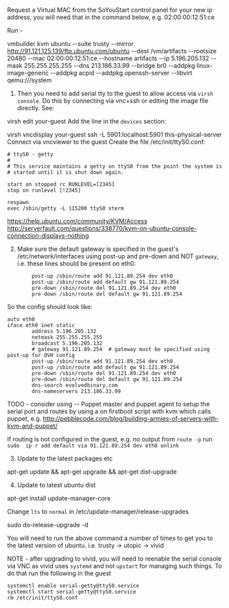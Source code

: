 Request a Virtual MAC from the SoYouStart control panel for your new ip address, you will need that in the command below, e.g. 02:00:00:12:51:ce

Run -

vmbuilder kvm ubuntu --suite trusty --mirror http://91.121.125.139/ftp.ubuntu.com/ubuntu --dest /vm/artifacts --rootsize 20480 --mac 02:00:00:12:51:ce --hostname artifacts --ip 5.196.205.132 --mask 255.255.255.255 --dns 213.186.33.99 --bridge br0 --addpkg linux-image-generic --addpkg acpid --addpkg openssh-server --libvirt qemu:///system

1) Then you need to add serial tty to the guest to allow access via `virsh console`. Do this by connecting via vnc+ssh or editing the image file directly. See:

virsh edit your-guest
Add the line in the `devices` section:

<console type='pty'>
  <target port='0'/>
</console>


virsh vncdisplay your-guest
ssh -L 5901:localhost:5901 this-physical-server
Connect via vncviewer to the guest
Create the file /etc/init/ttyS0.conf:

```
# ttyS0 - getty
#
# This service maintains a getty on ttyS0 from the point the system is
# started until it is shut down again.

start on stopped rc RUNLEVEL=[2345]
stop on runlevel [!2345]

respawn
exec /sbin/getty -L 115200 ttyS0 xterm
```


https://help.ubuntu.com/community/KVM/Access
http://serverfault.com/questions/338770/kvm-on-ubuntu-console-connection-displays-nothing

2) Make sure the default gateway is specified in the guest's /etc/network/interfaces using post-up and pre-down and NOT `gateway`, i.e. these lines should be present on eth0:

```
        post-up /sbin/route add 91.121.89.254 dev eth0
        post-up /sbin/route add default gw 91.121.89.254
        pre-down /sbin/route del 91.121.89.254 dev eth0
        pre-down /sbin/route del default gw 91.121.89.254
```

So the config should look like:

```
auto eth0
iface eth0 inet static
        address 5.196.205.132
        netmask 255.255.255.255 
        broadcast 5.196.205.132
        # gateway 91.121.89.254  # gateway must be specified using post-up for OVH config
        post-up /sbin/route add 91.121.89.254 dev eth0
        post-up /sbin/route add default gw 91.121.89.254
        pre-down /sbin/route del 91.121.89.254 dev eth0
        pre-down /sbin/route del default gw 91.121.89.254
        dns-search evolvedbinary.com
        dns-nameservers 213.186.33.99
```


TODO - consider using -- Puppet master and puppet agent to setup the serial port and routes by using a on firstboot script with kvm which calls puppet, e.g. http://pebblecode.com/blog/building-armies-of-servers-with-kvm-and-puppet/


If routing is not configured in the guest, e.g. no output from `route -p` run `sudo  ip r add default via 91.121.89.254 dev eth0 onlink`


3) Update to the latest packages etc

apt-get update && apt-get upgrade && apt-get dist-upgrade 

4) Update to latest ubuntu dist

apt-get install update-manager-core

Change `lts` to `normal` in /etc/update-manager/release-upgrades

sudo do-release-upgrade -d

You will need to run the above command a number of times to get you to the latest version of ubuntu. i.e. trusty -> utopic -> vivid

NOTE - after upgrading to vivid, you will need to reenable the serial console via VNC as vivid uses `systemd` and not `upstart` for managing such things. To do that run the following in the guest

	systemctl enable serial-getty@ttyS0.service
	systemctl start serial-getty@ttyS0.service
	rm /etc/init/ttyS0.conf
